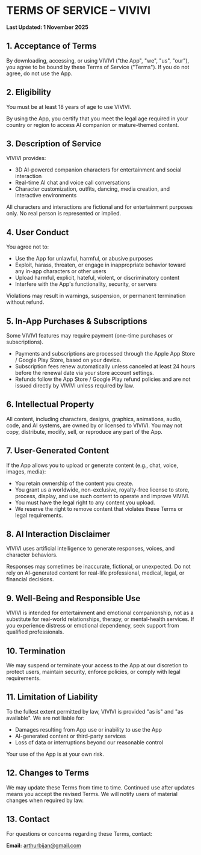 # TERMS OF SERVICE – VIVIVI

**Last Updated: 1 November 2025**

## 1. Acceptance of Terms

By downloading, accessing, or using VIVIVI ("the App", "we", "us", "our"), you agree to be bound by these Terms of Service ("Terms"). If you do not agree, do not use the App.

## 2. Eligibility

You must be at least 18 years of age to use VIVIVI.

By using the App, you certify that you meet the legal age required in your country or region to access AI companion or mature-themed content.

## 3. Description of Service

VIVIVI provides:

- 3D AI-powered companion characters for entertainment and social interaction
- Real-time AI chat and voice call conversations
- Character customization, outfits, dancing, media creation, and interactive environments

All characters and interactions are fictional and for entertainment purposes only. No real person is represented or implied.

## 4. User Conduct

You agree not to:

- Use the App for unlawful, harmful, or abusive purposes
- Exploit, harass, threaten, or engage in inappropriate behavior toward any in-app characters or other users
- Upload harmful, explicit, hateful, violent, or discriminatory content
- Interfere with the App's functionality, security, or servers

Violations may result in warnings, suspension, or permanent termination without refund.

## 5. In-App Purchases & Subscriptions

Some VIVIVI features may require payment (one-time purchases or subscriptions).

- Payments and subscriptions are processed through the Apple App Store / Google Play Store, based on your device.
- Subscription fees renew automatically unless canceled at least 24 hours before the renewal date via your store account settings.
- Refunds follow the App Store / Google Play refund policies and are not issued directly by VIVIVI unless required by law.

## 6. Intellectual Property

All content, including characters, designs, graphics, animations, audio, code, and AI systems, are owned by or licensed to VIVIVI. You may not copy, distribute, modify, sell, or reproduce any part of the App.

## 7. User-Generated Content

If the App allows you to upload or generate content (e.g., chat, voice, images, media):

- You retain ownership of the content you create.
- You grant us a worldwide, non-exclusive, royalty-free license to store, process, display, and use such content to operate and improve VIVIVI.
- You must have the legal right to any content you upload.
- We reserve the right to remove content that violates these Terms or legal requirements.

## 8. AI Interaction Disclaimer

VIVIVI uses artificial intelligence to generate responses, voices, and character behaviors.

Responses may sometimes be inaccurate, fictional, or unexpected. Do not rely on AI-generated content for real-life professional, medical, legal, or financial decisions.

## 9. Well-Being and Responsible Use

VIVIVI is intended for entertainment and emotional companionship, not as a substitute for real-world relationships, therapy, or mental-health services. If you experience distress or emotional dependency, seek support from qualified professionals.

## 10. Termination

We may suspend or terminate your access to the App at our discretion to protect users, maintain security, enforce policies, or comply with legal requirements.

## 11. Limitation of Liability

To the fullest extent permitted by law, VIVIVI is provided "as is" and "as available". We are not liable for:

- Damages resulting from App use or inability to use the App
- AI-generated content or third-party services
- Loss of data or interruptions beyond our reasonable control

Your use of the App is at your own risk.

## 12. Changes to Terms

We may update these Terms from time to time. Continued use after updates means you accept the revised Terms. We will notify users of material changes when required by law.

## 13. Contact

For questions or concerns regarding these Terms, contact:

**Email:** arthurbijan@gmail.com
